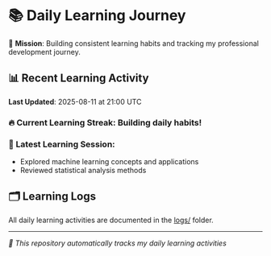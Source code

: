# 📚 Daily Learning Journey

🎯 **Mission**: Building consistent learning habits and tracking my professional development journey.

## 📊 Recent Learning Activity

**Last Updated**: 2025-08-11 at 21:00 UTC

### 🔥 Current Learning Streak: Building daily habits!

### 📝 Latest Learning Session:
- Explored machine learning concepts and applications
- Reviewed statistical analysis methods

## 🗂️ Learning Logs

All daily learning activities are documented in the [logs/](./logs/) folder.

---
*🤖 This repository automatically tracks my daily learning activities*
